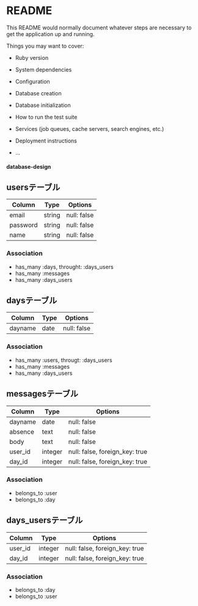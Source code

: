 # README

This README would normally document whatever steps are necessary to get the
application up and running.

Things you may want to cover:

* Ruby version

* System dependencies

* Configuration

* Database creation

* Database initialization

* How to run the test suite

* Services (job queues, cache servers, search engines, etc.)

* Deployment instructions

* ...

#### database-design

  ## usersテーブル
  |Column|Type|Options|
  |------|----|-------|
  |email|string|null: false|
  |password|string|null: false|
  |name|string|null: false|
  ### Association
  - has_many :days, throught: :days_users
  - has_many :messages
  - has_many :days_users

  ## daysテーブル
  |Column|Type|Options|
  |------|----|-------|
  |dayname|date|null: false|
  ### Association
  - has_many :users, througt: :days_users
  - has_many :messages
  - has_many :days_users

  ## messagesテーブル
  |Column|Type|Options|
  |------|----|-------|
  |dayname|date|null: false|
  |absence|text|null: false|
  |body|text|null: false|
  |user_id|integer|null: false, foreign_key: true|
  |day_id|integer|null: false, foreign_key: true|
  ### Association
  - belongs_to :user
  - belongs_to :day

  ## days_usersテーブル
  |Column|Type|Options|
  |------|----|-------|
  |user_id|integer|null: false, foreign_key: true|
  |day_id|integer|null: false, foreign_key: true|
  ### Association
  - belongs_to :day
  - belongs_to :user